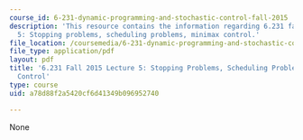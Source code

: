 ```yaml
---
course_id: 6-231-dynamic-programming-and-stochastic-control-fall-2015
description: 'This resource contains the information regarding 6.231 fall 2015 lecture
  5: Stopping problems, scheduling problems, minimax control.'
file_location: /coursemedia/6-231-dynamic-programming-and-stochastic-control-fall-2015/a78d88f2a5420cf6d41349b096952740_MIT6_231F15_Lec5.pdf
file_type: application/pdf
layout: pdf
title: '6.231 Fall 2015 Lecture 5: Stopping Problems, Scheduling Problems, Minimax
  Control'
type: course
uid: a78d88f2a5420cf6d41349b096952740

---
```

None